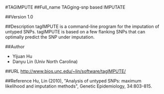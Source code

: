#TAGIMPUTE
##Full_name
TAGging-snp based IMPUTATE

##Version
1.0

##Description
tagIMPUTE is a command-line program for the imputation of untyped SNPs. tagIMPUTE is based on a few flanking SNPs that can optimally predict the SNP under imputation.

##Author
* Yijuan Hu
* Danyu Lin (Univ North Carolina)

##URL
http://www.bios.unc.edu/~lin/software/tagIMPUTE/

##Reference
Hu, Lin (2010), "Analysis of untyped SNPs: maximum likelihood and imputation methods", Genetic Epidemiology, 34:803-815.

